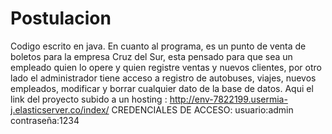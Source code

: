 # Postulacion
Codigo escrito en java.
En cuanto al programa, es un punto de venta de boletos para la empresa Cruz del Sur, esta pensado para que sea un empleado quien lo opere y quien registre ventas y nuevos clientes, por otro lado el administrador tiene acceso a registro de autobuses, viajes, nuevos empleados, modificar y borrar cualquier dato de la base de datos.
Aqui el link del proyecto subido a un hosting : http://env-7822199.usermia-j.elasticserver.co/index/
CREDENCIALES DE ACCESO: usuario:admin  contraseña:1234
